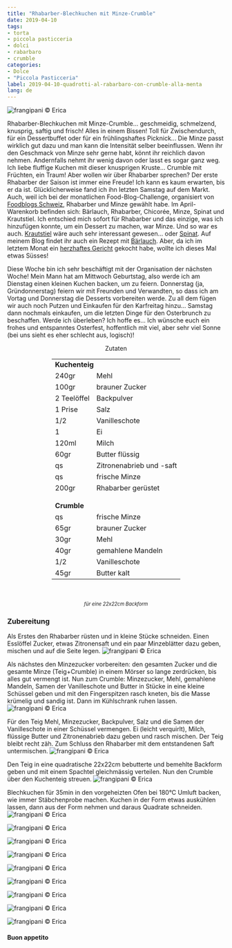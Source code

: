 ```yaml
---
title: "Rhabarber-Blechkuchen mit Minze-Crumble"
date: 2019-04-10
tags:
- torta
- piccola pasticceria
- dolci
- rabarbaro
- crumble
categories:
- Dolce
- "Piccola Pasticceria"
label: 2019-04-10-quadrotti-al-rabarbaro-con-crumble-alla-menta
lang: de
---
```

![](../2019-04-10-quadrotti-al-rabarbaro-con-crumble-alla-menta/header.jpeg "frangipani © Erica")

Rhabarber-Blechkuchen mit Minze-Crumble... geschmeidig, schmelzend, knusprig, saftig und frisch! Alles in einem Bissen! Toll für Zwischendurch, für ein Dessertbuffet oder für ein frühlingshaftes Picknick... Die Minze passt wirklich gut dazu und man kann die Intensität selber beeinflussen. Wenn ihr den Geschmack von Minze sehr gerne habt, könnt ihr reichlich davon nehmen. Andernfalls nehmt ihr wenig davon oder lasst es sogar ganz weg. Ich liebe fluffige Kuchen mit dieser knusprigen Kruste... Crumble mit Früchten, ein Traum! Aber wollen wir über Rhabarber sprechen? Der erste Rhabarber der Saison ist immer eine Freude! Ich kann es kaum erwarten, bis er da ist. Glücklicherweise fand ich ihn letzten Samstag auf dem Markt. Auch, weil ich bei der monatlichen Food-Blog-Challenge, organisiert von <a href="https://www.foodblogs-schweiz.ch" target="_blank">Foodblogs Schweiz</a>, Rhabarber und Minze gewählt habe. Im April-Warenkorb befinden sich: Bärlauch, Rhabarber, Chicorée, Minze, Spinat und Krautstiel. Ich entschied mich sofort für Rhabarber und das einzige, was ich hinzufügen konnte, um ein Dessert zu machen, war Minze. Und so war es auch. <a href="https://frangipani.raiano.ch/2016-09-26-pan-brioche-farcito-de/" target="_blank">Krautstiel</a> wäre auch sehr interessant gewesen... oder <a href="https://frangipani.raiano.ch/2016-02-05-polpettone-di-pane-ripieno-con-spinaci-e-mozzarella/" target="_blank">Spinat</a>. Auf meinem Blog findet ihr auch ein Rezept mit <a href="https://frangipani.raiano.ch/2015-04-05-agnellino-di-pane-ai-tre-pesti/" target="_blank">Bärlauch</a>. Aber, da ich im letztem Monat ein <a href="https://frangipani.raiano.ch/2019-03-18-muffin-salati-alle-carote-vegani-con-insalata-di-spinaci-mele-nocciole-de/" target="_blank">herzhaftes Gericht</a> gekocht habe, wollte ich dieses Mal etwas Süsses!

Diese Woche bin ich sehr beschäftigt mit der Organisation der nächsten Woche! Mein Mann hat am Mittwoch Geburtstag, also werde ich am Dienstag einen kleinen Kuchen backen, um zu feiern. Donnerstag (ja, Gründonnerstag) feiern wir mit Freunden und Verwandten, so dass ich am Vortag und Donnerstag die Desserts vorbereiten werde. Zu all dem fügen wir auch noch Putzen und Einkaufen für den Karfreitag hinzu... Samstag dann nochmals einkaufen, um die letzten Dinge für den Osterbrunch zu beschaffen. Werde ich überleben? Ich hoffe es... Ich wünsche euch ein frohes und entspanntes Osterfest, hoffentlich mit viel, aber sehr viel Sonne (bei uns sieht es eher schlecht aus, logisch)!

<div id="wrapper" style="text-align: center">
  <div id="yourdiv" style="display: inline-block;">
    <div class="ingredients">
      <div class="ingredients-title">Zutaten</div>
      <table>
        <tbody>
          <tr>          
            <td colspan="2"><b>Kuchenteig</b></td>
          </tr>      
          <tr>
            <td>240gr</td>
            <td>Mehl</td>
          </tr>
          <tr>
            <td>100gr</td>
            <td>brauner Zucker</td>
          </tr>
          <tr>
            <td>2 Teelöffel</td>
            <td>Backpulver</td>
          </tr>
          <tr>
            <td>1 Prise</td>
            <td>Salz</td>
          </tr>
          <tr>
            <td>1/2</td>
            <td>Vanilleschote</td>
          </tr>
          <tr>
            <td>1</td>
            <td>Ei</td>
          </tr>
          <tr>
            <td>120ml</td>
            <td>Milch</td>
          </tr>
          <tr>
            <td>60gr</td>
            <td>Butter flüssig</td>
          </tr>
          <tr>
            <td>qs</td>
            <td>Zitronenabrieb und -saft</td>
          </tr>
          <tr>
            <td>qs</td>
            <td>frische Minze</td>
          </tr>
          <tr>
            <td>200gr</td>
            <td>Rhabarber gerüstet</td>
          </tr>
          <tr style="height: 15px;"></tr>
          <tr>          
            <td colspan="2"><b>Crumble</b></td>
          </tr>      
          <tr>
            <td>qs</td>
            <td>frische Minze</td>
          </tr>
          <tr>
            <td>65gr</td>
            <td>brauner Zucker</td>
          </tr>
          <tr>
            <td>30gr</td>
            <td>Mehl</td>
          </tr>
          <tr>
            <td>40gr</td>
            <td>gemahlene Mandeln</td>
          </tr>
          <tr>
            <td>1/2</td>
            <td>Vanilleschote</td>
          </tr>
          <tr>
            <td>45gr</td>
            <td>Butter kalt</td>
          </tr>
        </tbody>
      </table>
      <br></br>
      <i class="pull-right" style="font-size: 80%;">für eine 22x22cm Backform</i>
    </div>
  </div>
</div>


<h3>
  <font color="grey">
    <i class="fa fa-cogs"></i>
  </font> Zubereitung
</h3>

Als Erstes den Rhabarber rüsten und in kleine Stücke schneiden. Einen Esslöffel Zucker, etwas Zitronensaft und ein paar Minzeblätter dazu geben, mischen und auf die Seite legen.
![](../2019-04-10-quadrotti-al-rabarbaro-con-crumble-alla-menta/rabarbaro.jpeg "frangipani © Erica")

Als nächstes den Minzezucker vorbereiten: den gesamten Zucker und die gesamte Minze (Teig+Crumble) in einem Mörser so lange zerdrücken, bis alles gut vermengt ist. Nun zum Crumble: Minzezucker, Mehl, gemahlene Mandeln, Samen der Vanilleschote und Butter in Stücke in eine kleine Schüssel geben und mit den Fingerspitzen rasch kneten, bis die Masse krümelig und sandig ist. Dann im Kühlschrank ruhen lassen.
![](../2019-04-10-quadrotti-al-rabarbaro-con-crumble-alla-menta/crumble.jpeg "frangipani © Erica")

Für den Teig Mehl, Minzezucker, Backpulver, Salz und die Samen der Vanilleschote in einer Schüssel vermengen. Ei (leicht verquirlt), Milch, flüssige Butter und Zitronenabrieb dazu geben und rasch mischen. Der Teig bleibt recht zäh. Zum Schluss den Rhabarber mit dem entstandenen Saft untermischen.
![](../2019-04-10-quadrotti-al-rabarbaro-con-crumble-alla-menta/impasto.jpeg "frangipani © Erica")

Den Teig in eine quadratische 22x22cm bebutterte und bemehlte Backform geben und mit einem Spachtel gleichmässig verteilen. Nun den Crumble über den Kuchenteig streuen. 
![](../2019-04-10-quadrotti-al-rabarbaro-con-crumble-alla-menta/teglia.jpeg "frangipani © Erica")

Blechkuchen für 35min in den vorgeheizten Ofen bei 180°C Umluft backen, wie immer Stäbchenprobe machen. Kuchen in der Form etwas auskühlen lassen, dann aus der Form nehmen und daraus Quadrate schneiden.
![](../2019-04-10-quadrotti-al-rabarbaro-con-crumble-alla-menta/risultato1.jpeg "frangipani © Erica")

![](../2019-04-10-quadrotti-al-rabarbaro-con-crumble-alla-menta/risultato2.jpeg "frangipani © Erica")

![](../2019-04-10-quadrotti-al-rabarbaro-con-crumble-alla-menta/risultato3.jpeg "frangipani © Erica")

![](../2019-04-10-quadrotti-al-rabarbaro-con-crumble-alla-menta/risultato4.jpeg "frangipani © Erica")

![](../2019-04-10-quadrotti-al-rabarbaro-con-crumble-alla-menta/risultato15.jpeg "frangipani © Erica")

![](../2019-04-10-quadrotti-al-rabarbaro-con-crumble-alla-menta/risultato6.jpeg "frangipani © Erica")

![](../2019-04-10-quadrotti-al-rabarbaro-con-crumble-alla-menta/risultato7.jpeg "frangipani © Erica")

![](../2019-04-10-quadrotti-al-rabarbaro-con-crumble-alla-menta/risultato8.jpeg "frangipani © Erica")

![](../2019-04-10-quadrotti-al-rabarbaro-con-crumble-alla-menta/risultato9.jpeg "frangipani © Erica")

<h4>Buon appetito
  <font color="red">
    <i class="fa fa-smile-o"></i>
  </font>
</h4>